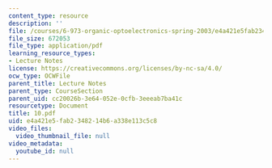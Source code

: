 ```yaml
---
content_type: resource
description: ''
file: /courses/6-973-organic-optoelectronics-spring-2003/e4a421e5fab2348214b6a338e113c5c8_10.pdf
file_size: 672053
file_type: application/pdf
learning_resource_types:
- Lecture Notes
license: https://creativecommons.org/licenses/by-nc-sa/4.0/
ocw_type: OCWFile
parent_title: Lecture Notes
parent_type: CourseSection
parent_uid: cc20026b-3e64-052e-0cfb-3eeeab7ba41c
resourcetype: Document
title: 10.pdf
uid: e4a421e5-fab2-3482-14b6-a338e113c5c8
video_files:
  video_thumbnail_file: null
video_metadata:
  youtube_id: null
---
```

